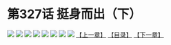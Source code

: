 # 第327话 挺身而出（下）
![](https://mhpic.xiaomingtaiji.net/comic/D/斗破苍穹拆分版/327话/1.jpg-zymk.middle.webp)
![](https://mhpic.xiaomingtaiji.net/comic/D/斗破苍穹拆分版/327话/2.jpg-zymk.middle.webp)
![](https://mhpic.xiaomingtaiji.net/comic/D/斗破苍穹拆分版/327话/3.jpg-zymk.middle.webp)
![](https://mhpic.xiaomingtaiji.net/comic/D/斗破苍穹拆分版/327话/4.jpg-zymk.middle.webp)
![](https://mhpic.xiaomingtaiji.net/comic/D/斗破苍穹拆分版/327话/5.jpg-zymk.middle.webp)
![](https://mhpic.xiaomingtaiji.net/comic/D/斗破苍穹拆分版/327话/6.jpg-zymk.middle.webp)
![](https://mhpic.xiaomingtaiji.net/comic/D/斗破苍穹拆分版/327话/7.jpg-zymk.middle.webp)
![](https://mhpic.xiaomingtaiji.net/comic/D/斗破苍穹拆分版/327话/8.jpg-zymk.middle.webp)
[【上一章】](./326.md)
[【目录】](./READMD.md)
[【下一章】](./328.md)
